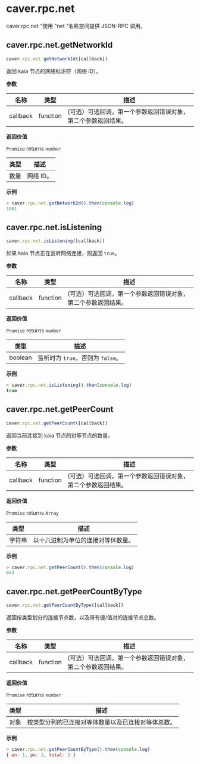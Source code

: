 # caver.rpc.net

caver.rpc.net "使用 "net "名称空间提供 JSON-RPC 调用。

## caver.rpc.net.getNetworkId <a id="caver-rpc-net-getnetworkid"></a>

```javascript
caver.rpc.net.getNetworkId([callback])
```

返回 kaia 节点的网络标识符（网络 ID）。

**参数**

| 名称       | 类型       | 描述                                                 |
| -------- | -------- | -------------------------------------------------- |
| callback | function | (可选）可选回调，第一个参数返回错误对象，第二个参数返回结果。 |

**返回价值**

`Promise` returns `number`

| 类型 | 描述     |
| -- | ------ |
| 数量 | 网络 ID。 |

**示例**

```javascript
> caver.rpc.net.getNetworkId().then(console.log)
1001
```

## caver.rpc.net.isListening <a id="caver-rpc-net-islistening"></a>

```javascript
caver.rpc.net.isListening([callback])
```

如果 kaia 节点正在监听网络连接，则返回 `true`。

**参数**

| 名称       | 类型       | 描述                                                 |
| -------- | -------- | -------------------------------------------------- |
| callback | function | (可选）可选回调，第一个参数返回错误对象，第二个参数返回结果。 |

**返回价值**

`Promise` returns `number`

| 类型      | 描述                       |
| ------- | ------------------------ |
| boolean | 监听时为 `true`，否则为 `false`。 |

**示例**

```javascript
> caver.rpc.net.isListening().then(console.log)
true
```

## caver.rpc.net.getPeerCount <a id="caver-rpc-net-getpeercount"></a>

```javascript
caver.rpc.net.getPeerCount([callback])
```

返回当前连接到 kaia 节点的对等节点的数量。

**参数**

| 名称       | 类型       | 描述                                                 |
| -------- | -------- | -------------------------------------------------- |
| callback | function | (可选）可选回调，第一个参数返回错误对象，第二个参数返回结果。 |

**返回价值**

`Promise` returns `Array`

| 类型  | 描述                |
| --- | ----------------- |
| 字符串 | 以十六进制为单位的连接对等体数量。 |

**示例**

```javascript
> caver.rpc.net.getPeerCount().then(console.log)
0x3
```

## caver.rpc.net.getPeerCountByType <a id="caver-rpc-net-getpeercountbytype"></a>

```javascript
caver.rpc.net.getPeerCountByType([callback])
```

返回按类型划分的连接节点数，以及带有键/值对的连接节点总数。

**参数**

| 名称       | 类型       | 描述                                                 |
| -------- | -------- | -------------------------------------------------- |
| callback | function | (可选）可选回调，第一个参数返回错误对象，第二个参数返回结果。 |

**返回价值**

`Promise` returns `number`

| 类型 | 描述                        |
| -- | ------------------------- |
| 对象 | 按类型分列的已连接对等体数量以及已连接对等体总数。 |

**示例**

```javascript
> caver.rpc.net.getPeerCountByType().then(console.log)
{ en: 1, pn: 2, total: 3 }
```
